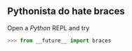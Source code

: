 ## Pythonista do hate braces
Open a *Python* REPL and try
```python
>>> from __future__ import braces
```
